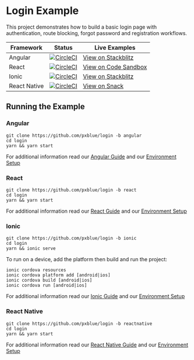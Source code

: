 # Login Example
This project demonstrates how to build a basic login page with authentication, route blocking, forgot password and registration workflows.

| Framework           | Status       | Live Examples  |
| ---------------- |--------------|------------------|
| Angular | [![CircleCI](https://circleci.com/gh/pxblue/login/tree/angular.svg?style=shield)](https://circleci.com/gh/pxblue/login/tree/angular) | [View on Stackblitz](https://stackblitz.com/github/pxblue/login/tree/angular)
| React | [![CircleCI](https://circleci.com/gh/pxblue/login/tree/react.svg?style=shield)](https://circleci.com/gh/pxblue/login/tree/react) | [View on Code Sandbox](https://codesandbox.io/s/github/pxblue/login/tree/react)
| Ionic | [![CircleCI](https://circleci.com/gh/pxblue/login/tree/ionic.svg?style=shield)](https://circleci.com/gh/pxblue/login/tree/ionic) | [View on Stackblitz](https://stackblitz.com/github/pxblue/login/tree/ionic)
| React Native | [![CircleCI](https://circleci.com/gh/pxblue/login/tree/reactnative.svg?style=shield)](https://circleci.com/gh/pxblue/login/tree/reactnative) | [View on Snack](https://snack.expo.io/@git/github.com/pxblue/login@reactnative)

## Running the Example
### Angular
```
git clone https://github.com/pxblue/login -b angular
cd login
yarn && yarn start
```
For additional information read our [Angular Guide](https://pxblue.github.io/development/frameworks-web/angular) and our [Environment Setup](https://pxblue.github.io/development/environment)

### React
```
git clone https://github.com/pxblue/login -b react
cd login
yarn && yarn start
```
For additional information read our [React Guide](https://pxblue.github.io/development/frameworks-web/react) and our [Environment Setup](https://pxblue.github.io/development/environment)

### Ionic
```
git clone https://github.com/pxblue/login -b ionic
cd login
yarn && ionic serve
```
To run on a device, add the platform then build and run the project:
```
ionic cordova resources
ionic cordova platform add [android|ios]
ionic cordova build [android|ios]
ionic cordova run [android|ios]
```
For additional information read our [Ionic Guide](https://pxblue.github.io/development/frameworks-mobile/ionic) and our [Environment Setup](https://pxblue.github.io/development/environment)

### React Native

```
git clone https://github.com/pxblue/login -b reactnative
cd login
yarn && yarn start
```
For additional information read our [React Native Guide](https://pxblue.github.io/development/frameworks-mobile/react-native) and our [Environment Setup](https://pxblue.github.io/development/environment)
